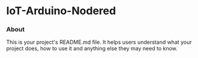 IoT-Arduino-Nodered
===================

### About

This is your project's README.md file. It helps users understand what your
project does, how to use it and anything else they may need to know.